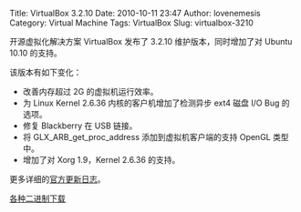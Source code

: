 Title: VirtualBox 3.2.10
Date: 2010-10-11 23:47
Author: lovenemesis
Category: Virtual Machine
Tags: VirtualBox
Slug: virtualbox-3210

开源虚拟化解决方案 VirtualBox 发布了 3.2.10 维护版本，同时增加了对
Ubuntu 10.10 的支持。

该版本有如下变化：

-   改善内存超过 2G 的虚拟机运行效率。
-   为 Linux Kernel 2.6.36 内核的客户机增加了检测异步 ext4 磁盘 I/O Bug
    的选项。
-   修复 Blackberry 在 USB 链接。
-   将 GLX\_ARB\_get\_proc\_address 添加到虚拟机客户端的支持 OpenGL
    类型中。
-   增加了对 Xorg 1.9，Kernel 2.6.36 的支持。

更多详细的[官方更新日志](http://www.virtualbox.org/wiki/Changelog)。

[各种二进制下载](http://www.virtualbox.org/wiki/Downloads)
